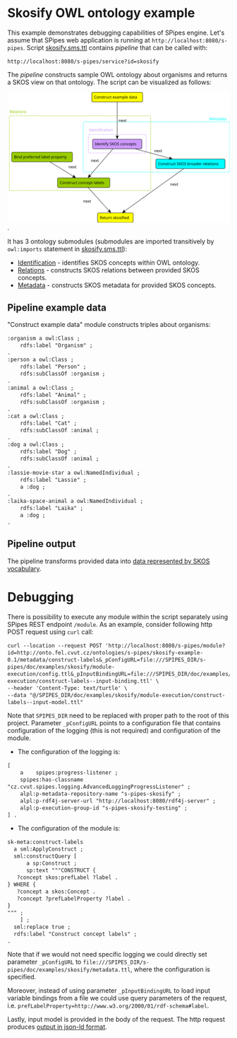 # Skosify OWL ontology example

This example demonstrates debugging capabilities of SPipes engine. Let's assume that SPipes web application 
is running at `http://localhost:8080/s-pipes`. Script [skosify.sms.ttl](skosify.sms.ttl) contains *pipeline* 
that can be called with:

    http://localhost:8080/s-pipes/service?id=skosify

The *pipeline* constructs sample OWL ontology about organisms and returns a SKOS view on that ontology. 
The script can be visualized as follows:

![graphical notation](skosify-graphical-notation.svg).

It has 3 ontology submodules (submodules are imported transitively by `owl:imports` statement in [skosify.sms.ttl](skosify.sms.ttl)): 
- [Identification](identification.ttl) - identifies SKOS concepts within OWL ontology.
- [Relations](relations.ttl) - constructs SKOS relations between provided SKOS concepts.
- [Metadata](metadata.ttl) - constructs SKOS metadata for provided SKOS concepts.

## Pipeline example data

"Construct example data" module constructs triples about organisms:
```
:organism a owl:Class ;
    rdfs:label "Organism" ;
.
:person a owl:Class ;
    rdfs:label "Person" ;
    rdfs:subClassOf :organism ;
.
:animal a owl:Class ;
    rdfs:label "Animal" ;
    rdfs:subClassOf :organism ;
.
:cat a owl:Class ;
    rdfs:label "Cat" ;
    rdfs:subClassOf :animal ;
.
:dog a owl:Class ;
    rdfs:label "Dog" ;
    rdfs:subClassOf :animal ;
.
:lassie-movie-star a owl:NamedIndividual ;
    rdfs:label "Lassie" ;
    a :dog ;
.
:laika-space-animal a owl:NamedIndividual ;
    rdfs:label "Laika" ;
    a :dog ;
.
```

## Pipeline output

The pipeline transforms provided data into [data represented by SKOS vocabulary](skosify-output.jsonld).


# Debugging 

There is possibility to execute any module within the script separately using SPipes REST endpoint `/module`.
As an example, consider following http POST request using `curl` call:
```
curl --location --request POST 'http://localhost:8080/s-pipes/module?id=http://onto.fel.cvut.cz/ontologies/s-pipes/skosify-example-0.1/metadata/construct-labels&_pConfigURL=file:///SPIPES_DIR/s-pipes/doc/examples/skosify/module-execution/config.ttl&_pInputBindingURL=file:///SPIPES_DIR/doc/examples/skosify/module-execution/construct-labels--input-binding.ttl' \
--header 'Content-Type: text/turtle' \
--data "@/SPIPES_DIR/doc/examples/skosify/module-execution/construct-labels--input-model.ttl"
```

Note that `SPIPES_DIR` need to be replaced with proper path to the root of this project.
Parameter `_pConfigURL` points to a configuration file that contains 
configuration of the logging (this is not required) and configuration of the module.

- The configuration of the logging is:
```
[
    a    spipes:progress-listener ;
    spipes:has-classname "cz.cvut.spipes.logging.AdvancedLoggingProgressListener" ;
    alpl:p-metadata-repository-name "s-pipes-skosify" ;
    alpl:p-rdf4j-server-url "http://localhost:8080/rdf4j-server" ;
    alpl:p-execution-group-id "s-pipes-skosify-testing" ;
] .
```

- The configuration of the module is:
```
sk-meta:construct-labels
  a sml:ApplyConstruct ;
  sml:constructQuery [
      a sp:Construct ;
      sp:text """CONSTRUCT {
   ?concept skos:prefLabel ?label .
} WHERE {
   ?concept a skos:Concept . 
   ?concept ?prefLabelProperty ?label .
}
""" ;
    ] ;
  sml:replace true ;
  rdfs:label "Construct concept labels" ;
.
```

Note that if we would not need specific logging we could directly set parameter `_pConfigURL` to 
`file:///SPIPES_DIR/s-pipes/doc/examples/skosify/metadata.ttl`, where the configuration is specified.

Moreover, instead of using parameter `_pInputBindingURL` to load input variable bindings from a file we could use
query parameters of the request, i.e. `prefLabelProperty=http://www.w3.org/2000/01/rdf-schema#label`.

Lastly, input model is provided in the body of the request. 
The http request produces [output in json-ld format](module-execution/construct-labels--output-model.jsonld).
